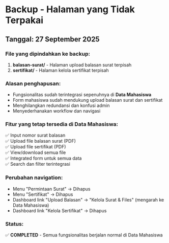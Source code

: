 # Backup - Halaman yang Tidak Terpakai

## Tanggal: 27 September 2025

### File yang dipindahkan ke backup:
1. **balasan-surat/** - Halaman upload balasan surat terpisah
2. **sertifikat/** - Halaman kelola sertifikat terpisah

### Alasan penghapusan:
- Fungsionalitas sudah terintegrasi sepenuhnya di **Data Mahasiswa**
- Form mahasiswa sudah mendukung upload balasan surat dan sertifikat
- Menghilangkan redundansi dan konfusi admin
- Menyederhanakan workflow dan navigasi

### Fitur yang tetap tersedia di Data Mahasiswa:
✅ Input nomor surat balasan  
✅ Upload file balasan surat (PDF)  
✅ Upload file sertifikat (PDF)  
✅ View/download semua file  
✅ Integrated form untuk semua data  
✅ Search dan filter terintegrasi  

### Perubahan navigation:
- Menu "Permintaan Surat" → Dihapus
- Menu "Sertifikat" → Dihapus  
- Dashboard link "Upload Balasan" → "Kelola Surat & Files" (mengarah ke Data Mahasiswa)
- Dashboard link "Kelola Sertifikat" → Dihapus

### Status:
✅ **COMPLETED** - Semua fungsionalitas berjalan normal di Data Mahasiswa